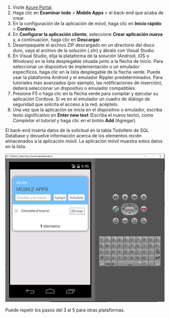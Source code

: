
1. Visite [Azure Portal].
2. Haga clic en **Examinar todo** > **Mobile Apps** > el back-end que acaba de crear.
3. En la configuración de la aplicación de móvil, haga clic en **Inicio rápido** > **Cordova**.
4. En **Configurar la aplicación cliente**, seleccione **Crear aplicación nueva** y, a continuación, haga clic en **Descargar**.
2. Desempaquete el archivo ZIP descargado en un directorio del disco duro, vaya al archivo de la solución (.sln) y ábralo con Visual Studio.
3. En Visual Studio, elija la plataforma de la solución (Android, iOS o Windows) en la lista desplegable situada junto a la flecha de inicio. Para seleccionar un dispositivo de implementación o un emulador específicos, haga clic en la lista desplegable de la flecha verde. Puede usar la plataforma Android y el emulador Rippler predeterminados. Para tutoriales más avanzados (por ejemplo, las notificaciones de inserción), deberá seleccionar un dispositivo o emulador compatibles.
4. Presione F5 o haga clic en la flecha verde para compilar y ejecutar su aplicación Cordova. Si ve en el emulador un cuadro de diálogo de seguridad que solicita el acceso a la red, acéptelo.
5. Una vez que la aplicación se inicia en el dispositivo o emulador, escriba texto significativo en **Enter new text** (Escriba el nuevo texto), como *Completar el tutorial* y haga clic en el botón **Add** (Agregar).

El back-end inserta datos de la solicitud en la tabla TodoItem de SQL Database y devuelve información acerca de los elementos recién almacenados a la aplicación móvil. La aplicación móvil muestra estos datos en la lista.

![](./media/app-service-mobile-cordova-quickstart/quickstart-startup.png)

Puede repetir los pasos del 3 al 5 para otras plataformas.

[Azure Portal]: https://portal.azure.com/
